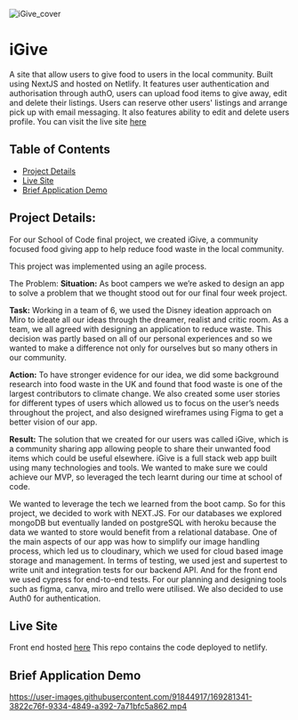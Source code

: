 ![iGive_cover](https://user-images.githubusercontent.com/91844917/169282318-c5205b1b-4c83-4930-a3a0-b6019ca63603.png)

# iGive

A site that allow users to give food to users in the local community. Built using NextJS and hosted on Netlify. It features user authentication and authorisation through authO, users can upload food items to give away, edit and delete their listings. Users can reserve other users' listings and arrange pick up with email messaging. It also features ability to edit and delete users profile. You can visit the live site [here](https://igive.netlify.app/.)

## Table of Contents

- [Project Details](#project-details)<br>
- [Live Site](#live-site)<br>
- [Brief Application Demo](#brief-application-demo)

## Project Details:

For our School of Code final project, we created iGive, a community focused food giving app to help reduce food waste in the local community.

This project was implemented using an agile process.

The Problem:
**Situation:** As boot campers we we’re asked to design an app to solve a problem that we thought stood out for our final four week project.

**Task:** Working in a team of 6, we used the Disney ideation approach on Miro to ideate all our ideas through the dreamer, realist and critic room. As a team, we all agreed with designing an application to reduce waste. This decision was partly based on all of our personal experiences and so we wanted to make a difference not only for ourselves but so many others in our community.

**Action:** To have stronger evidence for our idea, we did some background research into food waste in the UK and found that food waste is one of the largest contributors to climate change. We also created some user stories for different types of users which allowed us to focus on the user’s needs throughout the project, and also designed wireframes using Figma to get a better vision of our app.

**Result:** The solution that we created for our users was called iGive, which is a community sharing app allowing people to share their unwanted food items which could be useful elsewhere. iGive is a full stack web app built using many technologies and tools. We wanted to make sure we could achieve our MVP, so leveraged the tech learnt during our time at school of code.

We wanted to leverage the tech we learned from the boot camp. So for this project, we decided to work with NEXT.JS.
For our databases we explored mongoDB but eventually landed on postgreSQL with heroku because the data we wanted to store would benefit from a relational database.
One of the main aspects of our app was how to simplify our image handling process, which led us to cloudinary, which we used for cloud based image storage and management.
In terms of testing, we used jest and supertest to write unit and integration tests for our backend API. And for the front end we used cypress for end-to-end tests.
For our planning and designing tools such as figma, canva, miro and trello were utilised. We also decided to use Auth0 for authentication.

## Live Site

Front end hosted [here](https://igive.netlify.app/.) This repo contains the code deployed to netlify.

## Brief Application Demo

https://user-images.githubusercontent.com/91844917/169281341-3822c76f-9334-4849-a392-7a71bfc5a862.mp4
